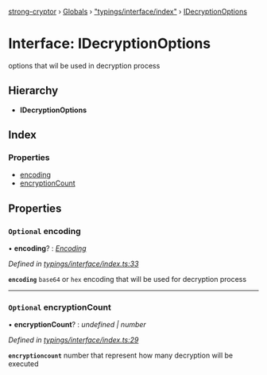 [strong-cryptor](../README.md) › [Globals](../globals.md) › ["typings/interface/index"](../modules/_typings_interface_index_.md) › [IDecryptionOptions](_typings_interface_index_.idecryptionoptions.md)

# Interface: IDecryptionOptions

options that wil be used in decryption process

## Hierarchy

* **IDecryptionOptions**

## Index

### Properties

* [encoding](_typings_interface_index_.idecryptionoptions.md#optional-encoding)
* [encryptionCount](_typings_interface_index_.idecryptionoptions.md#optional-encryptioncount)

## Properties

### `Optional` encoding

• **encoding**? : *[Encoding](../modules/_typings_index_.md#encoding)*

*Defined in [typings/interface/index.ts:33](https://github.com/RizkyArifNur/strong-cryptor/blob/6f3177b/src/typings/interface/index.ts#L33)*

**`encoding`** `base64` or `hex` encoding that will be used for decryption process

___

### `Optional` encryptionCount

• **encryptionCount**? : *undefined | number*

*Defined in [typings/interface/index.ts:29](https://github.com/RizkyArifNur/strong-cryptor/blob/6f3177b/src/typings/interface/index.ts#L29)*

**`encryptioncount`** number that represent how many decryption will be executed
